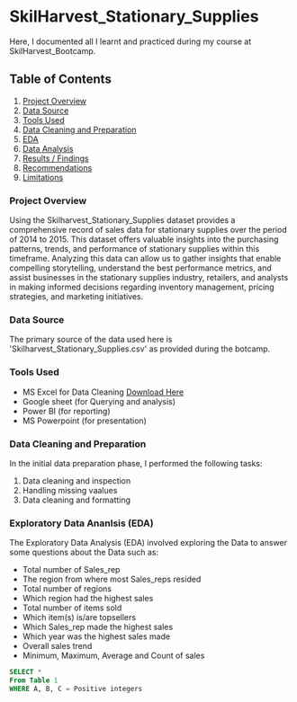 # SkilHarvest_Stationary_Supplies

Here, I documented all I learnt and practiced during my course at SkilHarvest_Bootcamp.

## Table of Contents

1. [Project Overview](#project-overview)
2. [Data Source](#data-source)
3. [Tools Used](#tools-used)
4. [Data Cleaning and Preparation](#data-cleaning-and-preparation)
5. [EDA](#eda)
6. [Data Analysis](#data-analysis)
7. [Results / Findings](#results-/-findings)
8. [Recommendations](#recommendations)
9. [Limitations](#limitations)

### Project Overview

Using the Skilharvest_Stationary_Supplies dataset provides a comprehensive record of sales data for stationary supplies over the period of 2014 to 2015. This dataset offers valuable insights into the purchasing patterns, trends, and performance of stationary supplies within this timeframe. Analyzing this data can allow us to gather insights that enable compelling storytelling, understand the best performance metrics, and assist businesses in the stationary supplies industry, retailers, and analysts in making informed decisions regarding inventory management, pricing strategies, and marketing initiatives.

### Data Source

The primary source of the data used here is 'Skilharvest_Stationary_Supplies.csv' as provided during the botcamp.

### Tools Used

- MS Excel for Data Cleaning [Download Here](https:/www.microsoft.com)
- Google sheet (for Querying and analysis)
- Power BI (for reporting)
- MS Powerpoint (for presentation)

### Data Cleaning and Preparation

In the initial data preparation phase, I performed the following tasks:
 1. Data cleaning and inspection
 2. Handling missing vaalues
 3. Data cleaning and formatting

### Exploratory Data Ananlsis (EDA)

The Exploratory Data Analysis (EDA) involved exploring the Data to answer some questions about the Data such as:
- Total number of Sales_rep
- The region from where most Sales_reps resided
- Total number of regions
- Which region had the highest sales
- Total number of items sold
- Which item(s) is/are topsellers
- Which Sales_rep made the highest sales
- Which year was the highest sales made
- Overall sales trend
- Minimum, Maximum, Average and Count of sales

```SQL
SELECT *
From Table 1
WHERE A, B, C = Positive integers

```









